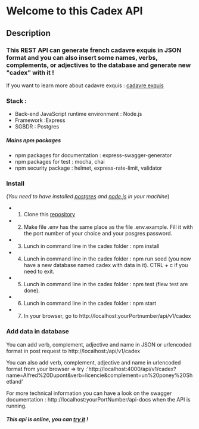 # Welcome to this Cadex API


## Description
### This REST API can generate french cadavre exquis in JSON format and you can also insert some names, verbs, complements, or adjectives to the database and generate new "cadex" with it !
If you want to learn more about cadavre exquis : [cadavre exquis](https://fr.wikipedia.org/wiki/Cadavre_exquis)

### Stack :
   * Back-end JavaScript runtime environment : Node.js
   * Framework :Express
   * SGBDR : Postgres

##### Mains npm packages 
   * npm packages for documentation : express-swagger-generator
   * npm packages for test : mocha, chai
   * npm security package : helmet, express-rate-limit, validator


### Install

(*You need to have installed [postgres](https://www.postgresql.org/docs/14/tutorial-install.html) and [node.js](https://nodejs.org/en/download/) in your machine*)

* 1. Clone this [repository](https://github.com/RomainBoudet/cadex)
* 2. Make file .env has the same place as the file .env.example. Fill it with the port number of your choice and your posgres password.
* 3. Lunch in command line in the cadex folder : npm install
* 4. Lunch in command line in the cadex folder : npm run seed (you now have a new database named cadex with data in it). CTRL + c if you need to exit.
* 5. Lunch in command line in the cadex folder : npm test (fiew test are done).
* 6. Lunch in command line in the cadex folder : npm start
* 7. In your browser, go to http://localhost:yourPortnumber/api/v1/cadex


### Add data in database

 You can add verb, complement, adjective and name in JSON or urlencoded format in post request to http://localhost:/api/v1/cadex

You can also add verb, complement, adjective and name in urlencoded format from your browser => try :'http://localhost:4000/api/v1/cadex?name=Alfred%20Dupont&verb=licencie&complement=un%20poney%20Shetland'

For more technical information you can have a look on the swagger documentation : http://localhost:yourPortNumber/api-docs when the API is running.

##### This api is online, you can [try it](http://thedev.fr/api/v1/cadex) ! 